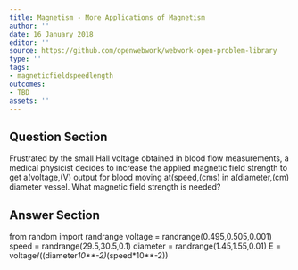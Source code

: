 ```yaml
---
title: Magnetism - More Applications of Magnetism
author: ''
date: 16 January 2018
editor: ''
source: https://github.com/openwebwork/webwork-open-problem-library
type: ''
tags:
- magneticfieldspeedlength
outcomes:
- TBD
assets: ''
---
```


## Question Section 

Frustrated by the small Hall voltage obtained in blood flow measurements, a medical physicist decides to increase the applied magnetic field strength to get a(voltage,(V) output for blood moving at(speed,(cms) in a(diameter,(cm) diameter vessel.
What magnetic field strength is needed?



## Answer Section

from random import randrange
voltage = randrange(0.495,0.505,0.001)
speed = randrange(29.5,30.5,0.1)
diameter = randrange(1.45,1.55,0.01)
E = voltage/((diameter*10**-2)*(speed*10**-2))